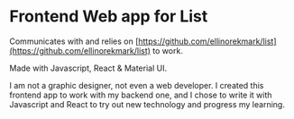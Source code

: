 # Frontend Web app for List

Communicates with and relies on [https://github.com/ellinorekmark/list](https://github.com/ellinorekmark/list) to work.

Made with Javascript, React & Material UI.

I am not a graphic designer, not even a web developer. I created this frontend app to work with my backend one, and I chose to write it with Javascript and React to try out new technology and progress my learning.
